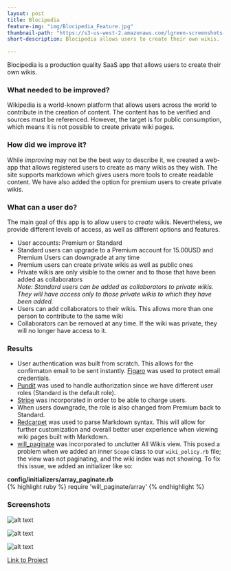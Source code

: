 ```yaml
---
layout: post
title: Blocipedia
feature-img: "img/Blocipedia_Feature.jpg"
thumbnail-path: "https://s3-us-west-2.amazonaws.com/lgreen-screenshots-bloc/Blocipedia+Screenshot.png"
short-description: Blocipedia allows users to create their own wikis.

---
```

Blocipedia is a production quality SaaS app that allows users to create their own wikis. 

### What needed to be improved?

Wikipedia is a world-known platform that allows users across the world to contribute in the creation of content. The content has to be verified and sources must be referenced. However, the target is for public consumption, which means it is not possible to create private wiki pages. 

### How did we improve it?

While _improving_ may not be the best way to describe it, we created a web-app that allows registered users to create as many wikis as they wish. The site supports markdown which gives users more tools to create readable content. We have also added the option for premium users to create private wikis. 

### What can a user do?

The main goal of this app is to allow users to *create* wikis. Nevertheless, we provide different levels of access, as well as different options and features. 

* User accounts: Premium or Standard 
* Standard users can upgrade to a Premium account for 15.00USD and Premium Users can downgrade at any time 
* Premium users can create private wikis as well as public ones
* Private wikis are only visible to the owner and to those that have been added as collaborators<br />
_Note: Standard users can be added as collaborators to private wikis. They will have access only to those private wikis to which they have been added._
* Users can add collaborators to their wikis. This allows more than one person to contribute to the same wiki
* Collaborators can be removed at any time. If the wiki was private, they will no longer have access to it.

### Results

* User authentication was built from scratch. This allows for the confirmaton email to be sent instantly. [Figaro](https://github.com/laserlemon/figaro) was used to protect email credentials. 
* [Pundit](https://github.com/elabs/pundit) was used to handle authorization since we have different user roles (Standard is the default role).
* [Stripe](https://stripe.com/) was incorporated in order to be able to charge users.
* When users downgrade, the role is also changed from Premium back to Standard.
* [Redcarpet](https://github.com/vmg/redcarpet) was used to parse Markdown syntax. This will allow for further customization and overall better user experience when viewing wiki pages built with Markdown. 
* [will_paginate](https://github.com/mislav/will_paginate) was incorporated to unclutter All Wikis view. This posed a problem when we added an inner `Scope` class to our `wiki_policy.rb` file; the view was not paginating, and the wiki index was not showing. To fix this issue, we added an initializer like so:

**config/initializers/array_paginate.rb**<br />
 {% highlight ruby %}
  require 'will_paginate/array'
 {% endhighlight %}

### Screenshots 

![alt text][logo]

[logo]: https://s3-us-west-2.amazonaws.com/lgreen-screenshots-bloc/Screen+Shot+2015-09-28+at+5.41.21+PM.png "Blocipedia Screenshot 1"

![alt text][logo2]

[logo2]: https://s3-us-west-2.amazonaws.com/lgreen-screenshots-bloc/Screen+Shot+2015-09-28+at+5.36.00+PM.png "Blocipedia Screenshot 2"

![alt text][logo3]

[logo3]: https://s3-us-west-2.amazonaws.com/lgreen-screenshots-bloc/Screen+Shot+2015-09-28+at+5.42.30+PM.png "Blocipedia Screenshot 3"

[Link to Project](https://liz11-blocipedia.herokuapp.com/)